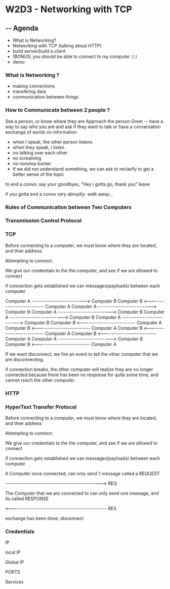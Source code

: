 # W2D3 - Networking with TCP 
## -- Agenda

- What is Networking? 
- Networking with TCP
 (talking about HTTP)
- build server/build a client 
- (BONUS: you should be able to connect to my computer :) )
- demo


### What is Networking ?

- making connections
- transfering data 
- communication between things 

### How to Communicate between 2 people ?

See a person, or know where they are
Approach the person
Greet -- have a way to say who you are and ask if they want to talk or have a conversation 
exchange of words on information

- when I speak, the other person listens
- when they speak, i listen
- no talking over each other
- no screaming
- no nonstop banter
- if we did not understand something, we can ask to reclarify to get a better sense
of the topic

to end a convo:
say your goodbyes, "Hey i gotta go, thank you" leave

if you gotta end a convo very abruptly:
walk away...

### Rules of Communication between Two Computers
### Transmission Control Protocol
### TCP 

Before connecting to a computer, we must know where they are located, 
and thier address 

Attempting to connect:

We give our credentials to the the computer, and see if we are allowed to connect

if connection gets established we can messages(payloads) between each computer

Computer A --------------------------> Computer B
Computer B <-------------------------- Computer A
Computer A --------------------------> Computer B
Computer A --------------------------> Computer B
Computer A --------------------------> Computer B
Computer A --------------------------> Computer B
Computer B <-------------------------- Computer A
Computer B <-------------------------- Computer A
Computer B <-------------------------- Computer A
Computer B <-------------------------- Computer A
Computer A --------------------------> Computer B
Computer B <-------------------------- Computer A

If we want disconnect, we fire an event to tell the other computer that we are
disconnecting.

if connection breaks, the other computer will realize they are no longer connected
because there has been no response for quite some time, and cannot reach the other 
computer.


### HTTP 
### HyperText Transfer Protocol

Before connecting to a computer, we must know where they are located, 
and thier address 

Attempting to connect:

We give our credentials to the the computer, and see if we are allowed to connect

if connection gets established we can messages(payloads) between each computer

A Computer once connected, can only send 1 message called a REQUEST

-----------------------------------------------> REQ

The Computer that we are connected to can only send one message, and its called RESPONSE

<----------------------------------------------- RES


exchange has been done, disconnect



### Credentials 

IP 

local IP

Global IP

PORTS

Services 

